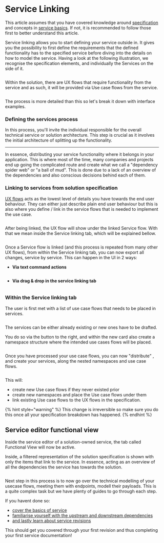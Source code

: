 # Service Linking

This article assumes that you have covered knowledge around [specification](../specification/) and concepts in [service basics](./).  If not, it is recommended to follow those first to better understand this article.

Service linking allows you to start defining your service outside in. It gives you the possibility to first define the requirements that the defined functionality has to the specified service before diving into the details on how to model the service. Having a look at the following illustration, we recognise the specification elements, and individually the Services on the side of it.&#x20;

<figure><img src="../../.gitbook/assets/image (76).png" alt=""><figcaption></figcaption></figure>

Within the solution, there are UX flows that require functionality from the service and as such, it will be provided via Use case flows from the service.&#x20;

<figure><img src="../../.gitbook/assets/image (77).png" alt=""><figcaption></figcaption></figure>

The process is more detailed than this so let's break it down with interface examples.&#x20;

### Defining the services process&#x20;

In this process, you'll invite the individual responsible for the overall technical service or solution architecture. This step is crucial as it involves the initial architecture of splitting up the functionality.

***

In essence, distributing your service functionality where it belongs in your application. This is where most of the time, many companies and projects end up going the complicated route and create what we call a "dependency spider web" or "a ball of mud". This is done due to a lack of an overview of the dependencies and also conscious decisions behind each of them.&#x20;

### Linking to services from solution specification

[UX flows](../specification/solution-basics.md#ux-flow) acts as the lowest level of details you have towards the end user behaviour. They can either just describe plain end user behaviour but this is also where you define / link in the service flows that is needed to implement the use case.

<figure><img src="../../.gitbook/assets/image (78).png" alt=""><figcaption></figcaption></figure>

After being linked, the UX flow will show under the linked Service flow. With that we mean inside the Service linking tab, which will be explained bellow.

<figure><img src="../../.gitbook/assets/image (79).png" alt=""><figcaption></figcaption></figure>

Once a Service flow is linked (and this process is repeated from many other UX flows), from within the Service linking tab, you can now export all changes, service by service. This can happen in the UI in 2 ways:

* **Via text command actions**

<figure><img src="../../.gitbook/assets/CleanShot 2024-04-16 at 16.53.33.png" alt=""><figcaption></figcaption></figure>

* **Via drag & drop in the service linking tab**

<figure><img src="../../.gitbook/assets/CleanShot 2024-04-16 at 16.55.26.png" alt=""><figcaption></figcaption></figure>



### Within the Service linking tab

The user is first met with a list of use case flows that needs to be placed in services.&#x20;

<figure><img src="../../.gitbook/assets/CleanShot 2024-04-16 at 16.40.25.png" alt=""><figcaption></figcaption></figure>

The services can be either already existing or new ones have to be drafted.

You do so via the button to the right, and within the new card also create a namespace structure where the intended use cases flows will be placed.

<figure><img src="../../.gitbook/assets/CleanShot 2024-04-16 at 16.38.26.png" alt=""><figcaption></figcaption></figure>

Once you have processed your use case flows, you can now "distribute" , and create your services, along the nested namespaces and use case flows.

<figure><img src="../../.gitbook/assets/image (80).png" alt=""><figcaption></figcaption></figure>

This will:

* create new Use case flows if they never existed prior
* create new namespaces and place the Use case flows under them
* link existing Use case flows to the UX flows in the specification.&#x20;

{% hint style="warning" %}
This change is irreversible so make sure you do this once all your specification breakdown has happened.
{% endhint %}

## Service editor functional view

Inside the service editor of a solution-owned service, the tab called Functional View will now be active.

Inside, a filtered representation of the solution specification is shown with only the items that link to the service. In essence, acting as an overview of all the dependencies the service has towards the solution.

<figure><img src="../../.gitbook/assets/CleanShot 2024-04-16 at 16.56.52.png" alt=""><figcaption></figcaption></figure>

Next step in this process is to now go over the technical modelling of your usecase flows, meeting them with endpoints, modell their payloads.  This is a quite complex task but we have plenty of guides to go through each step.

If you havent done so:

* [cover the basics of service](service-basics.md)
* [familiarise yourself with the upstream and downstream dependencies](upstream-and-downstream-dependencies.md)
* [and lastly learn about service revisions](service-revisions.md)

This should get you covered through your first revision and thus completing your first service documentation!

